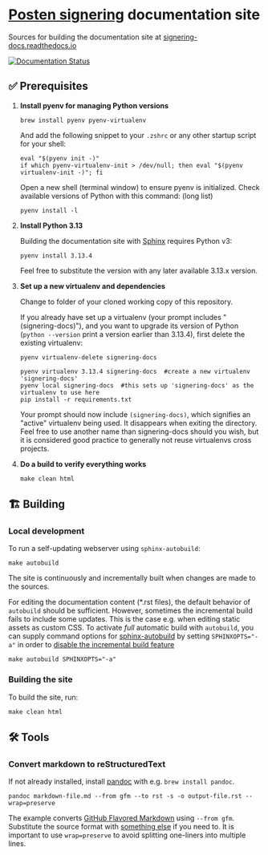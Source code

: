 # [Posten signering](https://signering.posten.no) documentation site

Sources for building the documentation site at [signering-docs.readthedocs.io](https://signering-docs.readthedocs.io)

[![Documentation Status](https://readthedocs.org/projects/signering-docs/badge/?version=latest)](https://signering-docs.readthedocs.io/en/latest/?badge=latest)

## ✅ Prerequisites

1. **Install pyenv for managing Python versions**

   ```shell
   brew install pyenv pyenv-virtualenv
   ```

   And add the following snippet to your `.zshrc` or any other startup script for your shell:

   ```shell
   eval "$(pyenv init -)"
   if which pyenv-virtualenv-init > /dev/null; then eval "$(pyenv virtualenv-init -)"; fi
   ```

   Open a new shell (terminal window) to ensure pyenv is initialized. Check available versions of Python with this command: (long list)

   ```shell
   pyenv install -l
   ```


2. **Install Python 3.13**

   Building the documentation site with [Sphinx](http://www.sphinx-doc.org) requires Python v3:

   ```shell
   pyenv install 3.13.4
   ```
   Feel free to substitute the version with any later available 3.13.x version.



3. **Set up a new virtualenv and dependencies**

   Change to folder of your cloned working copy of this repository.

   If you already have set up a virtualenv (your prompt includes "(signering-docs)"), and you want to upgrade its version of Python (`python --version` print a version earlier than 3.13.4), first delete the existing virtualenv:

   ```shell
   pyenv virtualenv-delete signering-docs
   ```

   ```shell
   pyenv virtualenv 3.13.4 signering-docs  #create a new virtualenv 'signering-docs'
   pyenv local signering-docs  #this sets up 'signering-docs' as the virtualenv to use here
   pip install -r requirements.txt
   ```
   Your prompt should now include `(signering-docs)`, which signifies an "active" virtualenv being used. It disappears when exiting the directory. Feel free to use another name than signering-docs should you wish, but it is considered good practice to generally not reuse virtualenvs cross projects.



4. **Do a build to verify everything works**
   ```shell
   make clean html
   ```


## 🏗 Building

### Local development

To run a self-updating webserver using `sphinx-autobuild`:
```shell
make autobuild
```

The site is continuously and incrementally built when changes are made to the sources.

For editing the documentation content (*.rst files), the default behavior of `autobuild` should be sufficient. However, sometimes the incremental build fails to include some updates. This is the case e.g. when editing static assets as custom CSS. To activate _full_ automatic build with `autobuild`, you can supply command options for [sphinx-autobuild](https://github.com/executablebooks/sphinx-autobuild) by setting `SPHINXOPTS="-a"` in order to [disable the incremental build feature](https://github.com/executablebooks/sphinx-autobuild#working-on-a-sphinx-html-theme)
```shell
make autobuild SPHINXOPTS="-a"
```





### Building the site

To build the site, run:

```shell
make clean html
```



## 🛠 Tools

### Convert markdown to reStructuredText

If not already installed, install [pandoc](https://pandoc.org/) with e.g. `brew install pandoc`.

```shell
pandoc markdown-file.md --from gfm --to rst -s -o output-file.rst --wrap=preserve
```

The example converts [GitHub Flavored Markdown](https://github.github.com/gfm/) using `--from gfm`. Substitute the source format with [something else](https://pandoc.org/MANUAL.html#option--from) if you need to. It is important to use `wrap=preserve` to avoid splitting one-liners into multiple lines.
